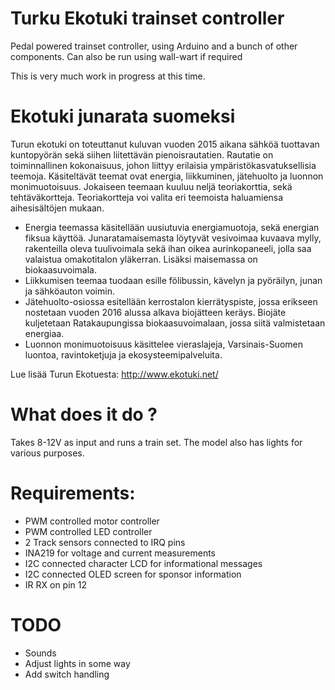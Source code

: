 Turku Ekotuki trainset controller
=================================

Pedal powered trainset controller, using Arduino and a bunch of other components.
Can also be run using wall-wart if required

This is very much work in progress at this time.

Ekotuki junarata suomeksi
=========================
Turun ekotuki on toteuttanut kuluvan vuoden 2015 aikana sähköä tuottavan kuntopyörän sekä siihen 
liitettävän pienoisrautatien. Rautatie on toiminnallinen kokonaisuus, johon liittyy erilaisia 
ympäristökasvatuksellisia teemoja.
Käsiteltävät teemat ovat energia, liikkuminen, jätehuolto ja luonnon monimuotoisuus. Jokaiseen 
teemaan kuuluu neljä teoriakorttia, sekä tehtäväkortteja. Teoriakortteja voi 
valita eri teemoista haluamiensa aihesisältöjen mukaan.

* Energia teemassa käsitellään uusiutuvia energiamuotoja, sekä energian fiksua käyttöä. Junaratamaisemasta löytyvät vesivoimaa kuvaava mylly, rakenteilla oleva tuulivoimala sekä ihan oikea aurinkopaneeli, jolla saa valaistua omakotitalon yläkerran. Lisäksi maisemassa on biokaasuvoimala.
* Liikkumisen teemaa tuodaan esille fölibussin, kävelyn ja pyöräilyn, junan ja sähköauton voimin.
* Jätehuolto-osiossa esitellään kerrostalon kierrätyspiste, jossa erikseen nostetaan vuoden 2016 alussa alkava biojätteen keräys. Biojäte kuljetetaan Ratakaupungissa biokaasuvoimalaan, jossa siitä valmistetaan energiaa.
* Luonnon monimuotoisuus käsittelee vieraslajeja, Varsinais-Suomen luontoa, ravintoketjuja ja ekosysteemipalveluita.

Lue lisää Turun Ekotuesta: http://www.ekotuki.net/

What does it do ?
=================
Takes 8-12V as input and runs a train set. The model also has lights for various purposes.

Requirements:
=============
* PWM controlled motor controller
* PWM controlled LED controller
* 2 Track sensors connected to IRQ pins
* INA219 for voltage and current measurements
* I2C connected character LCD for informational messages
* I2C connected OLED screen for sponsor information
* IR RX on pin 12

TODO
====
* Sounds
* Adjust lights in some way
* Add switch handling
